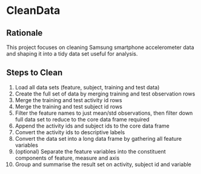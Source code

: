 # CleanData

## Rationale

This project focuses on cleaning Samsung smartphone accelerometer data and shaping it into a tidy data set useful for analysis.

## Steps to Clean

1. Load all data sets (feature, subject, training and test data)
2. Create the full set of data by merging training and test observation rows
3. Merge the training and test activity id rows
4. Merge the training and test subject id rows
5. Filter the feature names to just mean/std observations, then filter down full data set to reduce to the core data frame required
6. Append the activity ids and subject ids to the core data frame
7. Convert the activity ids to descriptive labels
8. Convert the data set into a long data frame by gathering all feature variables
9. (optional) Separate the feature variables into the constituent components of feature, measure and axis
10. Group and summarise the result set on activity, subject id and variable